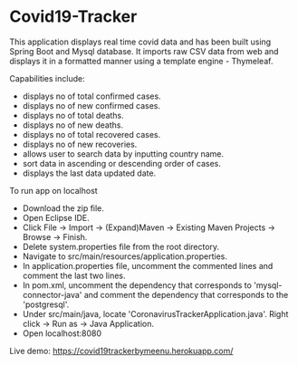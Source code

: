 # Covid19-Tracker



This application displays real time covid data and has been built using Spring Boot and Mysql database. It imports raw CSV data from web and displays it in a formatted manner using a template engine - Thymeleaf.

Capabilities include:

- displays no of total confirmed cases.
- displays no of new confirmed cases.
- displays no of total deaths.
- displays no of new deaths.
- displays no of total recovered cases.
- displays no of new recoveries.
- allows user to search data by inputting country name.
- sort data in ascending or descending order of cases.
- displays the last data updated date.



To run app on localhost
- Download the zip file.
- Open Eclipse IDE.
- Click File -> Import -> (Expand)Maven -> Existing Maven Projects -> Browse -> Finish.
- Delete system.properties file from the root directory.
- Navigate to src/main/resources/application.properties.
- In application.properties file, uncomment the commented lines and comment the last two lines.
- In pom.xml, uncomment the dependency that corresponds to 'mysql-connector-java' and comment the dependency that corresponds to the 'postgresql'.
- Under src/main/java, locate 'CoronavirusTrackerApplication.java'. Right click -> Run as -> Java Application.
- Open localhost:8080

Live demo: https://covid19trackerbymeenu.herokuapp.com/

